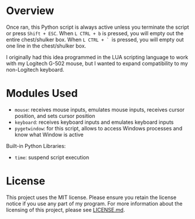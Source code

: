 # Overview

Once ran, this Python script is always active unless you terminate the script or press ```Shift + ESC```.  When ```L CTRL + b``` is pressed, you will empty out the entire chest/shulker box.  When ```L CTRL + ` ```is pressed, you will empty out one line in the chest/shulker box.

I originally had this idea programmed in the LUA scripting language to work with my Logitech G-502 mouse, but I wanted to expand compatibility to my non-Logitech keyboard.

# Modules Used 

- ```mouse```: receives mouse inputs, emulates mouse inputs, receives cursor position, and sets cursor position
- ```keyboard```: receives keyboard inputs and emulates keyboard inputs
- ```pygetwindow```: for this script, allows to access Windows processes and know what Window is active

Built-in Python Libraries:

- ```time```: suspend script execution

# License

This project uses the MIT license. Please ensure you retain the license notice if you use any part of my program. For more information about the licensing of this project, please see [LICENSE.md](LICENSE.md).